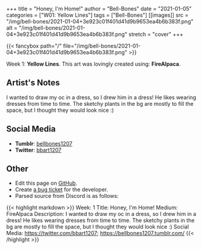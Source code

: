 +++
title =       "Honey, I'm Home!"
author =      "Bell-Bones"
date =        "2021-01-05"
categories =  ["W01: Yellow Lines"]
tags =        ["Bell-Bones"]
[[images]]
                      src = "/img/bell-bones/2021-01-04+3e923c01f401d41d9b9653ea4b6b383f.png"
                      alt = "/img/bell-bones/2021-01-04+3e923c01f401d41d9b9653ea4b6b383f.png"
                      stretch = "cover"
+++


{{< fancybox path="/" file="/img/bell-bones/2021-01-04+3e923c01f401d41d9b9653ea4b6b383f.png" >}}


Week 1: **Yellow Lines**. This art was lovingly created using: **FireAlpaca**.

## Artist's Notes

I wanted to draw my oc in a dress, so I drew him in a dress! He likes wearing dresses from time to time. The sketchy plants in the bg are mostly to fill the space, but I thought they would look nice :)

## Social Media

- **Tumblr**: [bellbones1207]()
- **Twitter**: [bbart1207]()


## Other

- Edit this page on [GitHub](https://github.com/teaminkling/web-refresh/edit/main/blog/content/blog/bell-bones-week-1-61ec.md).
- Create [a bug ticket](https://github.com/teaminkling/web-refresh/issues/new?assignees=&labels=bug&template=problem-report.md&title=) for the developer.
- Parsed source from Discord is as follows:

{{< highlight markdown >}}
Week: 1
Title: Honey, I'm Home!
Medium: FireAlpaca
Description: I wanted to draw my oc in a dress, so I drew him in a dress! He likes wearing dresses from time to time. The sketchy plants in the bg are mostly to fill the space, but I thought they would look nice :)
Social Media: https://twitter.com/bbart1207; https://bellbones1207.tumblr.com/
{{< /highlight >}}